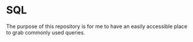 # SQL

The purpose of this repository is for me to have an easily accessible place to grab commonly used queries. 
